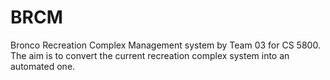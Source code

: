 # BRCM
Bronco Recreation Complex Management system by Team 03 for CS 5800. The aim is to convert the current recreation complex system into an automated one. 
